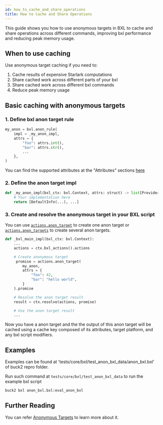 ```yaml
---
id: how_to_cache_and_share_operations
title: How to Cache and Share Operations
---
```


This guide shows you how to use anonymous targets in BXL to cache and share
operations across different commands, improving bxl performance and reducing
peak memory usage.

## When to use caching

Use anonymous target caching if you need to:

1. Cache results of expensive Starlark computations
2. Share cached work across different parts of your bxl
3. Share cached work across different bxl commands
4. Reduce peak memory usage

## Basic caching with anonymous targets

### 1. Define bxl anon target rule

```python
my_anon = bxl.anon_rule(
    impl = _my_anon_impl,
    attrs = {
        "foo": attrs.int(),
        "bar": attrs.str(),
        ...
    },
)
```

You can find the supported attributes at the "Attributes" sections
[here](../../../rule_authors/anon_targets/)

### 2. Define the anon target impl

```python
def _my_anon_impl(bxl_ctx: bxl.Context, attrs: struct) -> list[Provider]
    # Your implementation here
    return [DefaultInfo(...), ...]
```

### 3. Create and resolve the anonymous target in your BXL script

You can use
[`actions.anon_target`](../../../api/build/AnalysisActions/#analysisactionsanon_target)
to create one anon target or
[`actions.anon_targets`](../../../api/build/AnalysisActions/#analysisactionsanon_targets)
to create several anon targets.

```python
def _bxl_main_impl(bxl_ctx: bxl.Context):
    ...
    actions = ctx.bxl_actions().actions

    # Create anonymous target
     promise = actions.anon_target(
        my_anon,
        attrs = {
            "foo": 42,
            "bar": "hello world",
        }
    ).promise

    # Resolve the anon target result
    result = ctx.resolve(actions, promise)

    # Use the anon target result
    ...
```

Now you have a anon target and the the output of this anon target will be cached
using a cache key composed of its attributes, target platform, and any bxl
script modifiers.

## Examples

Examples can be found at 'tests/core/bxl/test_anon_bxl_data/anon_bxl.bxl' of
buck2 repro folder.

Run such command at `tests/core/bxl/test_anon_bxl_data` to run the example bxl
script

```sh
buck2 bxl anon_bxl.bxl:eval_anon_bxl
```

## Further Reading

You can refer [Anonymous Targets](../../../rule_authors/anon_targets/) to learn
more about it.
